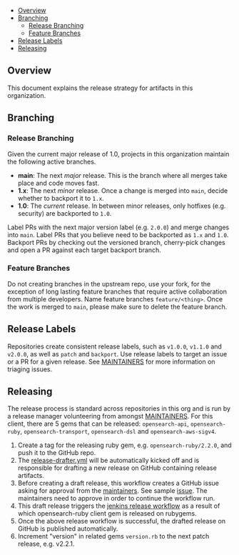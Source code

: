 - [Overview](#overview)
- [Branching](#branching)
  - [Release Branching](#release-branching)
  - [Feature Branches](#feature-branches)
- [Release Labels](#release-labels)
- [Releasing](#releasing)

## Overview

This document explains the release strategy for artifacts in this organization.

## Branching

### Release Branching

Given the current major release of 1.0, projects in this organization maintain the following active branches.

* **main**: The next _major_ release. This is the branch where all merges take place and code moves fast.
* **1.x**: The next _minor_ release. Once a change is merged into `main`, decide whether to backport it to `1.x`.
* **1.0**: The _current_ release. In between minor releases, only hotfixes (e.g. security) are backported to `1.0`.

Label PRs with the next major version label (e.g. `2.0.0`) and merge changes into `main`. Label PRs that you believe need to be backported as `1.x` and `1.0`. Backport PRs by checking out the versioned branch, cherry-pick changes and open a PR against each target backport branch.

### Feature Branches

Do not creating branches in the upstream repo, use your fork, for the exception of long lasting feature branches that require active collaboration from multiple developers. Name feature branches `feature/<thing>`. Once the work is merged to `main`, please make sure to delete the feature branch.

## Release Labels

Repositories create consistent release labels, such as `v1.0.0`, `v1.1.0` and `v2.0.0`, as well as `patch` and `backport`. Use release labels to target an issue or a PR for a given release. See [MAINTAINERS](MAINTAINERS.md#triage-open-issues) for more information on triaging issues.

## Releasing

The release process is standard across repositories in this org and is run by a release manager volunteering from amongst [MAINTAINERS](MAINTAINERS.md). For this client, there are 5 gems that can be released: `opensearch-api`, `opensearch-ruby`, `opensearch-transport`, `opensearch-dsl` and `opensearch-aws-sigv4`.

1. Create a tag for the releasing ruby gem, e.g. `opensearch-ruby/2.2.0`, and push it to the GitHub repo.
1. The [release-drafter.yml](.github/workflows/release-drafter.yml) will be automatically kicked off and is responsible for drafting a new release on GitHub containing release artifacts.
1. Before creating a draft release, this workflow creates a GitHub issue asking for approval from the [maintainers](MAINTAINERS.md). See sample [issue](https://github.com/gaiksaya/opensearch-ruby/issues/1). The maintainers need to approve in order to continue the workflow run.
1. This draft release triggers the [jenkins release workflow](https://build.ci.opensearch.org/job/opensearch-ruby-gems-release/) as a result of which opensearch-ruby client gem is released on rubygems.
1. Once the above release workflow is successful, the drafted release on GitHub is published automatically.
1. Increment "version" in related gems `version.rb` to the next patch release, e.g. v2.2.1.
